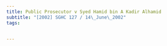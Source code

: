```yaml
---
title: Public Prosecutor v Syed Hamid bin A Kadir Alhamid 
subtitle: "[2002] SGHC 127 / 14\_June\_2002"
tags:


---
```


